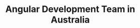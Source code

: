 ---
title: Angular Development Team in Australia
permalink: /landings/locations/australia/developer/angular
technology: Angular
location: Australia
---